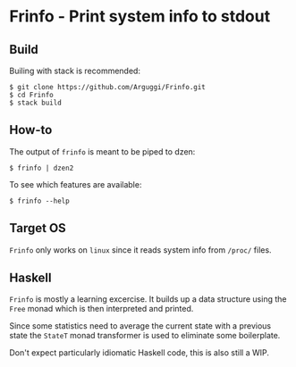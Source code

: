 # Frinfo - Print system info to stdout

## Build

Builing with stack is recommended:
```
$ git clone https://github.com/Arguggi/Frinfo.git
$ cd Frinfo
$ stack build
```
## How-to

The output of `frinfo` is meant to be piped to dzen:
```
$ frinfo | dzen2
```

To see which features are available:
```
$ frinfo --help
```

## Target OS

`Frinfo` only works on `linux` since it reads system info from `/proc/` files.

## Haskell

`Frinfo` is mostly a learning excercise. It builds up a data structure using the `Free`
monad which is then interpreted and printed.

Since some statistics need to average the current state with a previous state the
`StateT` monad transformer is used to eliminate some boilerplate.

Don't expect particularly idiomatic Haskell code, this is also still a WIP.
